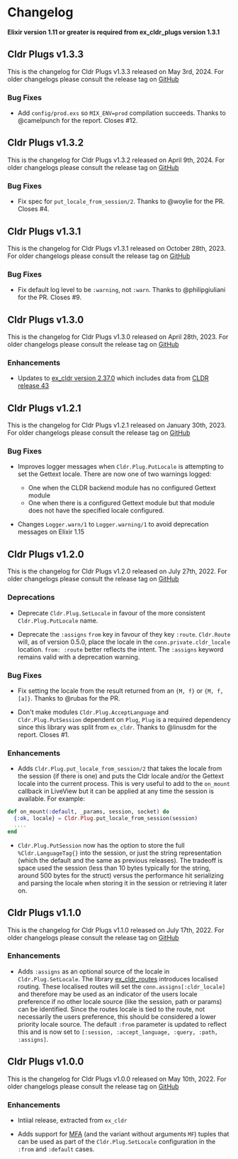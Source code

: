 # Changelog

**Elixir version 1.11 or greater is required from ex_cldr_plugs version 1.3.1**

## Cldr Plugs v1.3.3

This is the changelog for Cldr Plugs v1.3.3 released on May 3rd, 2024.  For older changelogs please consult the release tag on [GitHub](https://github.com/elixir-cldr/cldr_plugs/tags)

### Bug Fixes

* Add `config/prod.exs` so `MIX_ENV=prod` compilation succeeds. Thanks to @camelpunch for the report. Closes #12.

## Cldr Plugs v1.3.2

This is the changelog for Cldr Plugs v1.3.2 released on April 9th, 2024.  For older changelogs please consult the release tag on [GitHub](https://github.com/elixir-cldr/cldr_plugs/tags)

### Bug Fixes

* Fix spec for `put_locale_from_session/2`. Thanks to @woylie for the PR. Closes #4.

## Cldr Plugs v1.3.1

This is the changelog for Cldr Plugs v1.3.1 released on October 28th, 2023.  For older changelogs please consult the release tag on [GitHub](https://github.com/elixir-cldr/cldr_plugs/tags)

### Bug Fixes

* Fix default log level to be `:warning`, not `:warn`. Thanks to @philipgiuliani for the PR. Closes #9.

## Cldr Plugs v1.3.0

This is the changelog for Cldr Plugs v1.3.0 released on April 28th, 2023.  For older changelogs please consult the release tag on [GitHub](https://github.com/elixir-cldr/cldr_plugs/tags)

### Enhancements

* Updates to [ex_cldr version 2.37.0](https://hex.pm/packages/ex_cldr/2.37.0) which includes data from [CLDR release 43](https://cldr.unicode.org/index/downloads/cldr-43)

## Cldr Plugs v1.2.1

This is the changelog for Cldr Plugs v1.2.1 released on January 30th, 2023.  For older changelogs please consult the release tag on [GitHub](https://github.com/elixir-cldr/cldr_plugs/tags)

### Bug Fixes

* Improves logger messages when `Cldr.Plug.PutLocale` is attempting to set the Gettext locale. There are now one of two warnings logged:
  * One when the CLDR backend module has no configured Gettext module
  * One when there is a configured Gettext module but that module does not have the specified locale configured.
  
* Changes `Logger.warn/1` to `Logger.warning/1` to avoid deprecation messages on Elixir 1.15

## Cldr Plugs v1.2.0

This is the changelog for Cldr Plugs v1.2.0 released on July 27th, 2022.  For older changelogs please consult the release tag on [GitHub](https://github.com/elixir-cldr/cldr_plugs/tags)

### Deprecations

* Deprecate `Cldr.Plug.SetLocale` in favour of the more consistent `Cldr.Plug.PutLocale` name.

* Deprecate the `:assigns` `from` key in favour of they key `:route`. `Cldr.Route` will, as of version 0.5.0, place the locale in the `conn.private.cldr_locale` location.  `from: :route` better reflects the intent.  The `:assigns` keyword remains valid with a deprecation warning. 

### Bug Fixes

* Fix setting the locale from the result returned from an `{M, f}` or `{M, f, [a]}`. Thanks to @rubas for the PR.

* Don't make modules `Cldr.Plug.AcceptLanguage` and `Cldr.Plug.PutSession` dependent on `Plug`, `Plug` is a required dependency since this library was split from `ex_cldr`. Thanks to @linusdm for the report. Closes #1.

### Enhancements

* Adds `Cldr.Plug.put_locale_from_session/2` that takes the locale from the session (if there is one) and puts the Cldr locale and/or the Gettext locale into the current process.  This is very useful to add to the `on_mount` callback in LiveView but it can be applied at any time the session is available. For example:
```elixir
def on_mount(:default, _params, session, socket) do
  {:ok, locale} = Cldr.Plug.put_locale_from_session(session)
  ....
end
```

* `Cldr.Plug.PutSession` now has the option to store the full `%Cldr.LanguageTag{}` into the session, or just the string representation (which the default and the same as previous releases). The tradeoff is space used the session (less than 10 bytes typically for the string, around 500 bytes for the struct) versus the performance hit serializing and parsing the locale when storing it in the session or retrieving it later on.

## Cldr Plugs v1.1.0

This is the changelog for Cldr Plugs v1.1.0 released on July 17th, 2022.  For older changelogs please consult the release tag on [GitHub](https://github.com/elixir-cldr/cldr_plugs/tags)

### Enhancements

* Adds `:assigns` as an optional source of the locale in `Cldr.Plug.SetLocale`.  The library [ex_cldr_routes](https://hex.pm/packages/ex_cldr_routes) introduces localised routing. These localised routes will set the `conn.assigns[:cldr_locale]` and therefore may be used as an indicator of the users locale preference if no other locale source (like the session, path or params) can be identified. Since the routes locale is tied to the route, not necessarily the users preference, this should be considered a lower priority locale source.  The default `:from` parameter is updated to reflect this and is now set to `[:session, :accept_language, :query, :path, :assigns]`.

## Cldr Plugs v1.0.0

This is the changelog for Cldr Plugs v1.0.0 released on May 10th, 2022.  For older changelogs please consult the release tag on [GitHub](https://github.com/elixir-cldr/cldr_plugs/tags)

### Enhancements

* Intiial release, extracted from `ex_cldr`

* Adds support for [MFA](https://elixirforum.com/t/documentation-of-what-an-mfa-is/25376) (and the variant without arguments `MF`) tuples that can be used as part of the `Cldr.Plug.SetLocale` configuration in the `:from` and `:default` cases.
